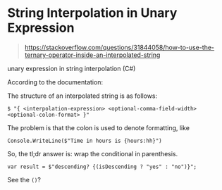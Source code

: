 String Interpolation in Unary Expression
====

> https://stackoverflow.com/questions/31844058/how-to-use-the-ternary-operator-inside-an-interpolated-string

unary expression in string interpolation (C#) 

According to the documentation:

The structure of an interpolated string is as follows:

`$ "{ <interpolation-expression> <optional-comma-field-width> <optional-colon-format> }"`

The problem is that the colon is used to denote formatting, like

`Console.WriteLine($"Time in hours is {hours:hh}")`

So, the tl;dr answer is: wrap the conditional in parenthesis.

`var result = $"descending? {(isDescending ? "yes" : "no")}";`

See the `()`?